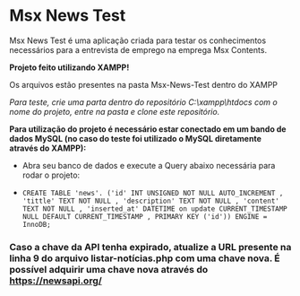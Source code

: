 
# Msx News Test

Msx News Test é uma aplicação criada para testar os conhecimentos necessários para a entrevista de emprego na emprega Msx Contents.

**Projeto feito utilizando XAMPP!**

Os arquivos estão presentes na pasta Msx-News-Test dentro do XAMPP

*Para teste, crie uma parta dentro do repositório C:\xampp\htdocs com o nome do projeto, entre na pasta e clone este repositório.*

**Para utilização do projeto é necessário estar conectado em um bando de dados MySQL (no caso do teste foi utilizado o MySQL diretamente através do XAMPP):**

 * Abra seu banco de dados e execute a Query abaixo necessária para rodar o projeto:

 * `CREATE TABLE 'news'. ('id' INT UNSIGNED NOT NULL AUTO_INCREMENT , 'tittle' TEXT NOT NULL , 'description' TEXT NOT NULL , 'content' TEXT NOT NULL , 'inserted_at' DATETIME on update CURRENT_TIMESTAMP NULL DEFAULT CURRENT_TIMESTAMP , PRIMARY KEY ('id')) ENGINE = InnoDB;`

### Caso a chave da API tenha expirado, atualize a URL presente na linha 9 do arquivo listar-notícias.php com uma chave nova. É possível adquirir uma chave nova através do https://newsapi.org/
